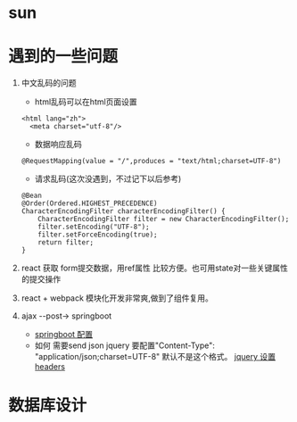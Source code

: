 # sun

# 遇到的一些问题
1. 中文乱码的问题
    + html乱码可以在html页面设置
    ```
    <html lang="zh">
      <meta charset="utf-8"/>
    ```
    + 数据响应乱码
    ```
    @RequestMapping(value = "/",produces = "text/html;charset=UTF-8")
    ```
    + 请求乱码(这次没遇到，不过记下以后参考)
    ```
    @Bean
    @Order(Ordered.HIGHEST_PRECEDENCE)
    CharacterEncodingFilter characterEncodingFilter() {
        CharacterEncodingFilter filter = new CharacterEncodingFilter();
        filter.setEncoding("UTF-8");
        filter.setForceEncoding(true);
        return filter;
    }
    ```
2. react 获取 form提交数据，用ref属性 比较方便。也可用state对一些关键属性的提交操作

3. react + webpack 模块化开发非常爽,做到了组件复用。

4. ajax --post-> springboot  
    + [springboot 配置](http://stackoverflow.com/questions/29313687/trying-to-use-spring-boot-rest-to-read-json-string-from-post)
    + 如何 需要send json   jquery 要配置"Content-Type": "application/json;charset=UTF-8"
      默认不是这个格式。
      [jquery 设置headers](http://www.cnblogs.com/itjeff/p/6007181.html)

# 数据库设计



